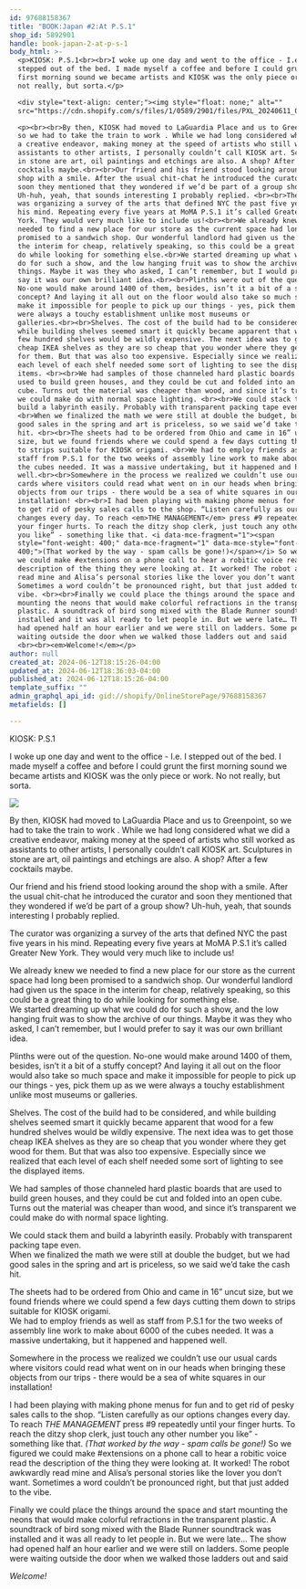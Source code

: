 ```yaml
---
id: 97688158367
title: "BOOK:Japan #2:At P.S.1"
shop_id: 5892901
handle: book-japan-2-at-p-s-1
body_html: >-
  <p>KIOSK: P.S.1<br><br>I woke up one day and went to the office - I.e. I
  stepped out of the bed. I made myself a coffee and before I could grunt the
  first morning sound we became artists and KIOSK was the only piece or work. No
  not really, but sorta.</p>

  <div style="text-align: center;"><img style="float: none;" alt=""
  src="https://cdn.shopify.com/s/files/1/0589/2901/files/PXL_20240611_085448520.MP_2048x2048.jpg?v=1718230585"></div>

  <p><br><br>By then, KIOSK had moved to LaGuardia Place and us to Greenpoint,
  so we had to take the train to work . While we had long considered what we did
  a creative endeavor, making money at the speed of artists who still worked as
  assistants to other artists, I personally couldn’t call KIOSK art. Sculptures
  in stone are art, oil paintings and etchings are also. A shop? After a few
  cocktails maybe.<br><br>Our friend and his friend stood looking around the
  shop with a smile. After the usual chit-chat he introduced the curator and
  soon they mentioned that they wondered if we’d be part of a group show?
  Uh-huh, yeah, that sounds interesting I probably replied. <br><br>The curator
  was organizing a survey of the arts that defined NYC the past five years in
  his mind. Repeating every five years at MoMA P.S.1 it’s called Greater New
  York. They would very much like to include us!<br><br>We already knew we
  needed to find a new place for our store as the current space had long been
  promised to a sandwich shop. Our wonderful landlord had given us the space in
  the interim for cheap, relatively speaking, so this could be a great thing to
  do while looking for something else.<br>We started dreaming up what we could
  do for such a show, and the low hanging fruit was to show the archive of our
  things. Maybe it was they who asked, I can’t remember, but I would prefer to
  say it was our own brilliant idea.<br><br>Plinths were out of the question.
  No-one would make around 1400 of them, besides, isn’t it a bit of a stuffy
  concept? And laying it all out on the floor would also take so much space and
  make it impossible for people to pick up our things - yes, pick them up as we
  were always a touchy establishment unlike most museums or
  galleries.<br><br>Shelves. The cost of the build had to be considered, and
  while building shelves seemed smart it quickly became apparent that wood for a
  few hundred shelves would be wildly expensive. The next idea was to get those
  cheap IKEA shelves as they are so cheap that you wonder where they get wood
  for them. But that was also too expensive. Especially since we realized that
  each level of each shelf needed some sort of lighting to see the displayed
  items. <br><br>We had samples of those channeled hard plastic boards that are
  used to build green houses, and they could be cut and folded into an open
  cube. Turns out the material was cheaper than wood, and since it’s transparent
  we could make do with normal space lighting. <br><br>We could stack them and
  build a labyrinth easily. Probably with transparent packing tape even.
  <br>When we finalized the math we were still at double the budget, but we had
  good sales in the spring and art is priceless, so we said we’d take the cash
  hit. <br><br>The sheets had to be ordered from Ohio and came in 16” uncut
  size, but we found friends where we could spend a few days cutting them down
  to strips suitable for KIOSK origami. <br>We had to employ friends as well as
  staff from P.S.1 for the two weeks of assembly line work to make about 6000 of
  the cubes needed. It was a massive undertaking, but it happened and happened
  well.<br><br>Somewhere in the process we realized we couldn’t use our usual
  cards where visitors could read what went on in our heads when bringing these
  objects from our trips - there would be a sea of white squares in our
  installation! <br><br>I had been playing with making phone menus for fun and
  to get rid of pesky sales calls to the shop. “Listen carefully as our options
  changes every day. To reach <em>THE MANAGEMENT</em> press #9 repeatedly until
  your finger hurts. To reach the ditzy shop clerk, just touch any other number
  you like” - something like that. <i data-mce-fragment="1"><span
  style="font-weight: 400;" data-mce-fragment="1" data-mce-style="font-weight:
  400;">(That worked by the way - spam calls be gone!)</span></i> So we figured
  we could make #extensions on a phone call to hear a robitic voice read the
  description of the thing they were looking at. It worked! The robot awkwardly
  read mine and Alisa’s personal stories like the lover you don’t want.
  Sometimes a word couldn’t be pronounced right, but that just added to the
  vibe. <br><br>Finally we could place the things around the space and start
  mounting the neons that would make colorful refractions in the transparent
  plastic. A soundtrack of bird song mixed with the Blade Runner soundtrack was
  installed and it was all ready to let people in. But we were late… The show
  had opened half an hour earlier and we were still on ladders. Some people were
  waiting outside the door when we walked those ladders out and said
  <br><br><em>Welcome!</em></p>
author: null
created_at: 2024-06-12T18:15:26-04:00
updated_at: 2024-06-12T18:36:03-04:00
published_at: 2024-06-12T18:15:26-04:00
template_suffix: ""
admin_graphql_api_id: gid://shopify/OnlineStorePage/97688158367
metafields: []

---
```


KIOSK: P.S.1  
  
I woke up one day and went to the office - I.e. I stepped out of the bed. I made myself a coffee and before I could grunt the first morning sound we became artists and KIOSK was the only piece or work. No not really, but sorta.

![](https://cdn.shopify.com/s/files/1/0589/2901/files/PXL_20240611_085448520.MP_2048x2048.jpg?v=1718230585)

  
  
By then, KIOSK had moved to LaGuardia Place and us to Greenpoint, so we had to take the train to work . While we had long considered what we did a creative endeavor, making money at the speed of artists who still worked as assistants to other artists, I personally couldn’t call KIOSK art. Sculptures in stone are art, oil paintings and etchings are also. A shop? After a few cocktails maybe.  
  
Our friend and his friend stood looking around the shop with a smile. After the usual chit-chat he introduced the curator and soon they mentioned that they wondered if we’d be part of a group show? Uh-huh, yeah, that sounds interesting I probably replied.  
  
The curator was organizing a survey of the arts that defined NYC the past five years in his mind. Repeating every five years at MoMA P.S.1 it’s called Greater New York. They would very much like to include us!  
  
We already knew we needed to find a new place for our store as the current space had long been promised to a sandwich shop. Our wonderful landlord had given us the space in the interim for cheap, relatively speaking, so this could be a great thing to do while looking for something else.  
We started dreaming up what we could do for such a show, and the low hanging fruit was to show the archive of our things. Maybe it was they who asked, I can’t remember, but I would prefer to say it was our own brilliant idea.  
  
Plinths were out of the question. No-one would make around 1400 of them, besides, isn’t it a bit of a stuffy concept? And laying it all out on the floor would also take so much space and make it impossible for people to pick up our things - yes, pick them up as we were always a touchy establishment unlike most museums or galleries.  
  
Shelves. The cost of the build had to be considered, and while building shelves seemed smart it quickly became apparent that wood for a few hundred shelves would be wildly expensive. The next idea was to get those cheap IKEA shelves as they are so cheap that you wonder where they get wood for them. But that was also too expensive. Especially since we realized that each level of each shelf needed some sort of lighting to see the displayed items.  
  
We had samples of those channeled hard plastic boards that are used to build green houses, and they could be cut and folded into an open cube. Turns out the material was cheaper than wood, and since it’s transparent we could make do with normal space lighting.  
  
We could stack them and build a labyrinth easily. Probably with transparent packing tape even.  
When we finalized the math we were still at double the budget, but we had good sales in the spring and art is priceless, so we said we’d take the cash hit.  
  
The sheets had to be ordered from Ohio and came in 16” uncut size, but we found friends where we could spend a few days cutting them down to strips suitable for KIOSK origami.  
We had to employ friends as well as staff from P.S.1 for the two weeks of assembly line work to make about 6000 of the cubes needed. It was a massive undertaking, but it happened and happened well.  
  
Somewhere in the process we realized we couldn’t use our usual cards where visitors could read what went on in our heads when bringing these objects from our trips - there would be a sea of white squares in our installation!  
  
I had been playing with making phone menus for fun and to get rid of pesky sales calls to the shop. “Listen carefully as our options changes every day. To reach _THE MANAGEMENT_ press #9 repeatedly until your finger hurts. To reach the ditzy shop clerk, just touch any other number you like” - something like that. _(That worked by the way - spam calls be gone!)_ So we figured we could make #extensions on a phone call to hear a robitic voice read the description of the thing they were looking at. It worked! The robot awkwardly read mine and Alisa’s personal stories like the lover you don’t want. Sometimes a word couldn’t be pronounced right, but that just added to the vibe.  
  
Finally we could place the things around the space and start mounting the neons that would make colorful refractions in the transparent plastic. A soundtrack of bird song mixed with the Blade Runner soundtrack was installed and it was all ready to let people in. But we were late… The show had opened half an hour earlier and we were still on ladders. Some people were waiting outside the door when we walked those ladders out and said  
  
_Welcome!_